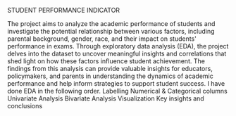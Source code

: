 
STUDENT PERFORMANCE INDICATOR


The project aims to analyze the academic performance of students and investigate the potential relationship between various factors, including parental background, gender, race, and their impact on students' performance in exams. Through exploratory data analysis (EDA), the project delves into the dataset to uncover meaningful insights and correlations that shed light on how these factors influence student achievement. The findings from this analysis can provide valuable insights for educators, policymakers, and parents in understanding the dynamics of academic performance and help inform strategies to support student success.
I have done EDA in the following order.
Labelling Numerical & Categorical columns
Univariate Analysis
Bivariate Analysis
Visualization
Key insights and conclusions
